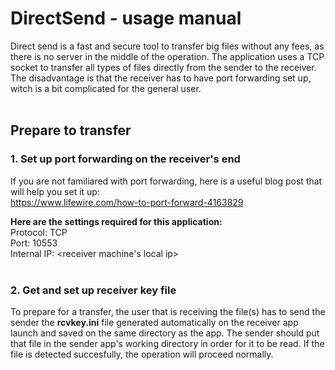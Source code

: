 # DirectSend - usage manual
Direct send is a fast and secure tool to transfer big files without any fees, as there is no server in the middle of the operation. The application uses a TCP socket to transfer all types of files directly from the sender to the receiver. The disadvantage is that the receiver has to have port forwarding set up, witch is a bit complicated for the general user.
<br> <br>
## Prepare to transfer

### 1. Set up port forwarding on the receiver's end
If you are not familiared with port forwarding, here is a useful blog post that will help you set it up: <br>
https://www.lifewire.com/how-to-port-forward-4163829

**Here are the settings required for this application:**  <br>
Protocol: TCP  <br>
Port: 10553  <br>
Internal IP: <receiver machine's local ip> <br> <br>

### 2. Get and set up receiver key file
To prepare for a transfer, the user that is receiving the file(s) has to send the sender the **rcvkey.ini** file generated automatically on the receiver app launch and saved on the same directory as the app. The sender should put that file in the sender app's working directory in order for it to be read. If the file is detected succesfully, the operation will proceed normally.
 
